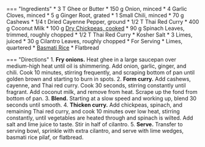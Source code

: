 === "Ingredients"
    * 3 T Ghee or Butter
    * 150 g Onion, minced
    * 4 Garlic Cloves, minced
    * 5 g Ginger Root, grated
    * 1 Small Chili, minced
    * 70 g Cashews
    * 1/4 t Dried Cayenne Pepper, ground
    * 1/2 T Thai Red Curry
    * 400 g Coconut Milk
    * 100 g [Dry Chickpeas, cooked](../legumes/beans/index.md)
    * 90 g Spinach Leaves, trimmed, roughly chopped
    * 1/2 T Thai Red Curry
    * Kosher Salt
    * 3 Limes, juiced
    * 30 g Cilantro Leaves, roughly chopped
    * For Serving
        * Limes, quartered
        * [Basmati Rice](../rice/basmati-rice.md)
        * Flatbread

=== "Directions"
    1. **Fry onions.** Heat ghee in a large saucepan over medium-high heat until oil is shimmering. Add onion, garlic, ginger, and chili. Cook 10 minutes, stirring frequently, and scraping bottom of pan until golden brown and starting to burn in spots.
    2. **Form curry.** Add cashews, cayenne, and Thai red curry. Cook 30 seconds, stirring constantly until fragrant. Add coconut milk, and remove from heat. Scrape up the fond from bottom of pan.
    3. **Blend.** Starting at a slow speed and working up, blend 30 seconds until smooth.
    4. **Thicken curry.** Add chickpeas, spinach, and remaining Thai red curry, and cook 10 minutes over low heat, stirring constantly, until vegetables are heated through and spinach is wilted. Add salt and lime juice to taste. Stir in half of cilantro.
    5. **Serve.** Transfer to serving bowl, sprinkle with extra cilantro, and serve with lime wedges, basmati rice pilaf, or flatbread.

[^lopez]:
    López-Alt, J. Kenji. ["Chickpea, Coconut, and Cashew Curry Recipe."](https://www.seriouseats.com/chickpea-coconut-and-cashew-curry-recipe) _Serious Eats._ 24 March 2021.
